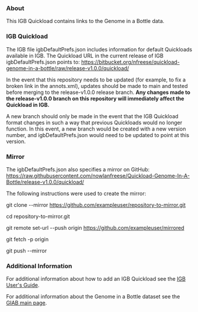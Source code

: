 ### About ###

This IGB Quickload contains links to the Genome in a Bottle data.

### IGB Quickload ###

The IGB file igbDefaultPrefs.json includes information for default Quickloads available in IGB.
The Quickload URL in the current release of IGB igbDefaultPrefs.json points to: https://bitbucket.org/nfreese/quickload-genome-in-a-bottle/raw/release-v1.0.0/quickload/

In the event that this repository needs to be updated (for example, to fix a broken link in the annots.xml), 
updates should be made to main and tested before merging to the release-v1.0.0 release branch.
**Any changes made to the release-v1.0.0 branch on this repository will immediately affect the Quickload in IGB.**

A new branch should only be made in the event that the IGB Quickload format changes in such a way that previous Quickloads would no longer function.
In this event, a new branch would be created with a new version number, and igbDefaultPrefs.json would need to be updated to point at this version.

### Mirror ###

The igbDefaultPrefs.json also specifies a mirror on GitHub: https://raw.githubusercontent.com/nowlanfreese/Quickload-Genome-In-A-Bottle/release-v1.0.0/quickload/

The following instructions were used to create the mirror:

git clone --mirror https://github.com/exampleuser/repository-to-mirror.git

cd repository-to-mirror.git

git remote set-url --push origin https://github.com/exampleuser/mirrored

git fetch -p origin

git push --mirror

### Additional Information ###

For additional information about how to add an IGB Quickload see the [IGB User's Guide](https://wiki.transvar.org/display/igbman/Home).

For additional information about the Genome in a Bottle dataset see the [GIAB main page](https://www.nist.gov/programs-projects/genome-bottle).
